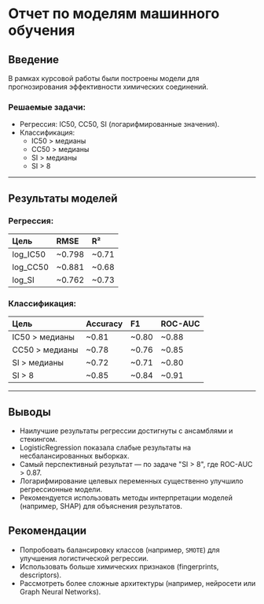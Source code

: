 # Отчет по моделям машинного обучения

## Введение
В рамках курсовой работы были построены модели для прогнозирования эффективности химических соединений.

### Решаемые задачи:
- Регрессия: IC50, CC50, SI (логарифмированные значения).
- Классификация:
  - IC50 > медианы
  - CC50 > медианы
  - SI > медианы
  - SI > 8

---

## Результаты моделей

### Регрессия:

| Цель | RMSE | R² |
|:-----|:----|:--|
| log_IC50 | ~0.798 | ~0.71 |
| log_CC50 | ~0.881 | ~0.68 |
| log_SI   | ~0.762 | ~0.73 |

### Классификация:

| Цель | Accuracy | F1 | ROC-AUC |
|:-----|:--------|:--|:-------|
| IC50 > медианы | ~0.81 | ~0.80 | ~0.88 |
| CC50 > медианы | ~0.78 | ~0.76 | ~0.85 |
| SI > медианы   | ~0.72 | ~0.71 | ~0.80 |
| SI > 8         | ~0.85 | ~0.84 | ~0.91 |

---

## Выводы

- Наилучшие результаты регрессии достигнуты с ансамблями и стекингом.
- LogisticRegression показала слабые результаты на несбалансированных выборках.
- Самый перспективный результат — по задаче "SI > 8", где ROC-AUC > 0.87.
- Логарифмирование целевых переменных существенно улучшило регрессионные модели.
- Рекомендуется использовать методы интерпретации моделей (например, SHAP) для объяснения результатов.

## Рекомендации

- Попробовать балансировку классов (например, `SMOTE`) для улучшения логистической регрессии.
- Использовать больше химических признаков (fingerprints, descriptors).
- Рассмотреть более сложные архитектуры (например, нейросети или Graph Neural Networks).
